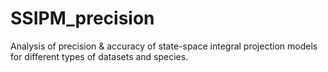 # SSIPM_precision
Analysis of precision &amp; accuracy of state-space integral projection models for different types of datasets and species.
